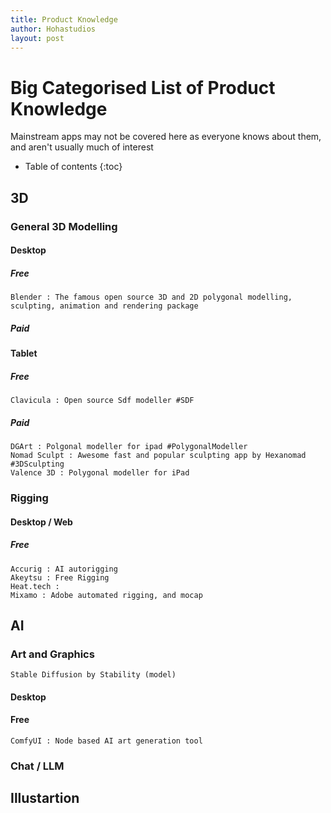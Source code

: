 ```yaml
---
title: Product Knowledge
author: Hohastudios
layout: post
---
```



# Big Categorised List of Product Knowledge
Mainstream apps may not be covered here as everyone knows about them, and aren't usually much of interest

* Table of contents
{:toc}

## 3D

### General 3D Modelling
#### Desktop
##### Free
    Blender : The famous open source 3D and 2D polygonal modelling, sculpting, animation and rendering package

##### Paid

#### Tablet

##### Free
    Clavicula : Open source Sdf modeller #SDF

##### Paid
    DGArt : Polgonal modeller for ipad #PolygonalModeller
    Nomad Sculpt : Awesome fast and popular sculpting app by Hexanomad #3DSculpting
    Valence 3D : Polygonal modeller for iPad

### Rigging

#### Desktop / Web
##### Free
    Accurig : AI autorigging
    Akeytsu : Free Rigging
    Heat.tech : 
    Mixamo : Adobe automated rigging, and mocap


## AI

### Art and Graphics
	Stable Diffusion by Stability (model)
	
#### Desktop
#### Free
    ComfyUI : Node based AI art generation tool
    

### Chat / LLM

## Illustartion
